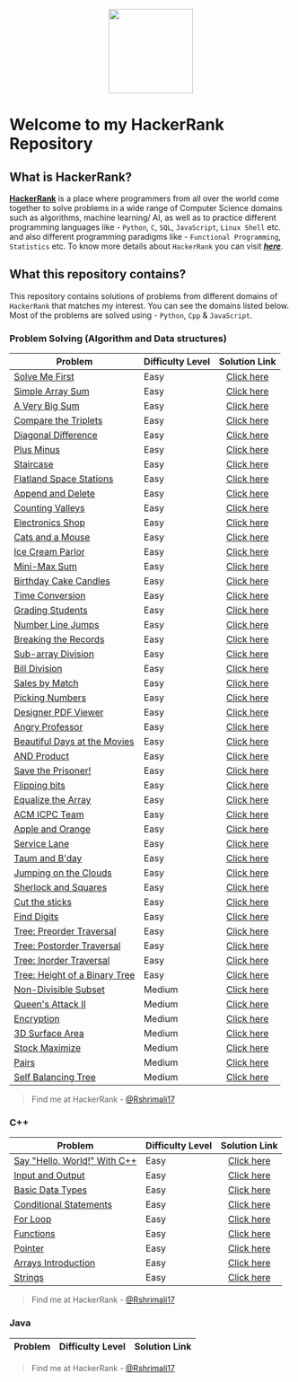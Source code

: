 <p align="center">
  <img height=150 src="https://user-images.githubusercontent.com/46785798/59959996-d810a500-94e2-11e9-91ab-e47196f8fcf6.jpg">

</p>

# Welcome to my HackerRank Repository 

## What is HackerRank?
[__HackerRank__](https://www.hackerrank.com/) is a place where programmers from all over the world come together to solve problems in a wide range of Computer Science domains such as algorithms, machine learning/ AI, as well as to practice different programming languages like - `Python`, `C`, `SQL`, `JavaScript`, `Linux Shell` etc. and also different programming paradigms like - `Functional Programming`, `Statistics` etc. To know more details about `HackerRank` you can visit [___here___](https://www.hackerrank.com/faq). 


## What this repository contains?

This repository contains solutions of problems from different domains of `HackerRank` that matches my interest. You can see the domains listed below. Most of the problems are solved using - `Python`, `Cpp` & `JavaScript`.
 
### Problem Solving (Algorithm and Data structures)
| Problem | Difficulty Level | Solution Link |
|---------|------------------|:-------------:|
|[Solve Me First](https://www.hackerrank.com/challenges/solve-me-first/problem)| Easy | [Click here](https://github.com/Rshrimali17/Hackerrank-Questions/blob/5068031541ec22797f7aeffd05554d07f0d81993/Problem_Solving/Solve_Me_First.cpp) |   
|[Simple Array Sum](https://www.hackerrank.com/challenges/simple-array-sum/problem)| Easy | [Click here](https://github.com/Rshrimali17/Hackerrank-Questions/blob/5068031541ec22797f7aeffd05554d07f0d81993/Problem_Solving/Simple_array_sum.cpp) |   
|[A Very Big Sum](https://www.hackerrank.com/challenges/a-very-big-sum/problem)| Easy | [Click here](https://github.com/Rshrimali17/Hackerrank-Questions/blob/5068031541ec22797f7aeffd05554d07f0d81993/Problem_Solving/A_very_big_sum.cpp)|
|[Compare the Triplets](https://www.hackerrank.com/challenges/compare-the-triplets/copy-from/193111432)| Easy | [Click here](https://github.com/Rshrimali17/Hackerrank-Questions/blob/5068031541ec22797f7aeffd05554d07f0d81993/Problem_Solving/Compare_the_triplets.cpp) |
|[Diagonal Difference](https://www.hackerrank.com/challenges/diagonal-difference/problem)| Easy | [Click here](https://github.com/Rshrimali17/Hackerrank-Questions/blob/5068031541ec22797f7aeffd05554d07f0d81993/Problem_Solving/Diagonal_differene.cpp)|
|[Plus Minus](https://www.hackerrank.com/challenges/plus-minus/problem) | Easy | [Click here](https://github.com/Rshrimali17/Hackerrank-Questions/blob/5068031541ec22797f7aeffd05554d07f0d81993/Problem_Solving/plus_minus.cpp) |
|[Staircase](https://www.hackerrank.com/challenges/staircase/problem) | Easy | [Click here](https://github.com/Rshrimali17/Hackerrank-Questions/blob/5068031541ec22797f7aeffd05554d07f0d81993/Problem_Solving/staircase.cpp) |
|[Flatland Space Stations](https://www.hackerrank.com/challenges/flatland-space-stations/copy-from/194688221)| Easy | [Click here](https://github.com/Rshrimali17/Hackerrank-Questions/blob/5068031541ec22797f7aeffd05554d07f0d81993/Problem_Solving/Flatland_Space_Stations.cpp) |   
|[Append and Delete](https://www.hackerrank.com/challenges/append-and-delete/problem) | Easy |[Click here](https://github.com/Rshrimali17/Hackerrank-Questions/blob/5068031541ec22797f7aeffd05554d07f0d81993/Problem_Solving/append_delete.cpp) |
|[Counting Valleys](https://www.hackerrank.com/challenges/counting-valleys/problem)| Easy | [Click here](https://github.com/Rshrimali17/Hackerrank-Questions/blob/5068031541ec22797f7aeffd05554d07f0d81993/Problem_Solving/Counting_vellys.cpp) |
|[Electronics Shop](https://www.hackerrank.com/challenges/electronics-shop/problem?h_r=next-challenge&h_v=zen)| Easy | [Click here](https://github.com/Rshrimali17/Hackerrank-Questions/blob/5068031541ec22797f7aeffd05554d07f0d81993/Problem_Solving/Electronic_shop.cpp) |
|[Cats and a Mouse](https://www.hackerrank.com/challenges/cats-and-a-mouse/problem?h_r=next-challenge&h_v=zen&h_r=next-challenge&h_v=zen)| Easy | [Click here](https://github.com/Rshrimali17/Hackerrank-Questions/blob/5068031541ec22797f7aeffd05554d07f0d81993/Problem_Solving/cats_and_a_mouse.cpp) 
|[Ice Cream Parlor](https://www.hackerrank.com/challenges/icecream-parlor/problem)| Easy | [Click here](https://github.com/Rshrimali17/Hackerrank-Questions/blob/5068031541ec22797f7aeffd05554d07f0d81993/Problem_Solving/ice_cream_parlor.cpp) |
|[Mini-Max Sum](https://www.hackerrank.com/challenges/mini-max-sum/problem)| Easy | [Click here](https://github.com/Rshrimali17/Hackerrank-Questions/blob/5068031541ec22797f7aeffd05554d07f0d81993/Problem_Solving/mini_max_sum.cpp) |
|[Birthday Cake Candles](https://www.hackerrank.com/challenges/birthday-cake-candles/problem)| Easy | [Click here](https://github.com/Rshrimali17/Hackerrank-Questions/blob/5068031541ec22797f7aeffd05554d07f0d81993/Problem_Solving/birthday_cake.cpp) |
|[Time Conversion](https://www.hackerrank.com/challenges/time-conversion/problem)| Easy | [Click here](https://github.com/Rshrimali17/Hackerrank-Questions/blob/5068031541ec22797f7aeffd05554d07f0d81993/Problem_Solving/time_conversion.cpp) |
|[Grading Students](https://www.hackerrank.com/challenges/grading/problem)| Easy | [Click here](https://github.com/Rshrimali17/Hackerrank-Questions/blob/5068031541ec22797f7aeffd05554d07f0d81993/Problem_Solving/grading_students.cpp) |
|[Number Line Jumps](https://www.hackerrank.com/challenges/kangaroo/problem)| Easy | [Click here](https://github.com/Rshrimali17/Hackerrank-Questions/blob/5068031541ec22797f7aeffd05554d07f0d81993/Problem_Solving/number_line_jumps.cpp) |
|[Breaking the Records](https://www.hackerrank.com/challenges/breaking-best-and-worst-records/problem)| Easy | [Click here](https://github.com/Rshrimali17/Hackerrank-Questions/blob/5068031541ec22797f7aeffd05554d07f0d81993/Problem_Solving/breaking_the_records.cpp) |
|[Sub-array Division](https://www.hackerrank.com/challenges/the-birthday-bar/problem)| Easy | [Click here](https://github.com/Rshrimali17/Hackerrank-Questions/blob/5068031541ec22797f7aeffd05554d07f0d81993/Problem_Solving/sub_array_division.cpp) |
|[Bill Division](https://www.hackerrank.com/challenges/bon-appetit/problem)| Easy | [Click here](https://github.com/Rshrimali17/Hackerrank-Questions/blob/5068031541ec22797f7aeffd05554d07f0d81993/Problem_Solving/Bill_division.cpp) |
|[Sales by Match](https://www.hackerrank.com/challenges/sock-merchant/problem)| Easy | [Click here](https://github.com/Rshrimali17/Hackerrank-Questions/blob/5068031541ec22797f7aeffd05554d07f0d81993/Problem_Solving/sales_by_match.cpp) |
|[Picking Numbers](https://www.hackerrank.com/challenges/picking-numbers/problem)| Easy | [Click here](https://github.com/Rshrimali17/Hackerrank-Questions/blob/5068031541ec22797f7aeffd05554d07f0d81993/Problem_Solving/picking_numbers.cpp) |
|[Designer PDF Viewer](https://www.hackerrank.com/challenges/designer-pdf-viewer/problem)| Easy | [Click here](https://github.com/Rshrimali17/Hackerrank-Questions/blob/5068031541ec22797f7aeffd05554d07f0d81993/Problem_Solving/designer_pdf.cpp) |
|[Angry Professor](https://www.hackerrank.com/challenges/angry-professor/problem)| Easy | [Click here](https://github.com/Rshrimali17/Hackerrank-Questions/blob/5068031541ec22797f7aeffd05554d07f0d81993/Problem_Solving/angry_proffesor.cpp) |
|[Beautiful Days at the Movies](https://www.hackerrank.com/challenges/beautiful-days-at-the-movies/problem)| Easy | [Click here](https://github.com/Rshrimali17/Hackerrank-Questions/blob/5068031541ec22797f7aeffd05554d07f0d81993/Problem_Solving/beautiful_day_at_the_movies.cpp) |
|[AND Product](https://www.hackerrank.com/challenges/and-product/problem)| Easy | [Click here](https://github.com/Rshrimali17/Hackerrank-Questions/blob/5068031541ec22797f7aeffd05554d07f0d81993/Problem_Solving/and_product.cpp) |
|[Save the Prisoner!](https://www.hackerrank.com/challenges/save-the-prisoner/problem)| Easy | [Click here](https://github.com/Rshrimali17/Hackerrank-Questions/blob/5068031541ec22797f7aeffd05554d07f0d81993/Problem_Solving/save_the_prisioner.cpp) |
|[Flipping bits](https://www.hackerrank.com/challenges/flipping-bits/problem)| Easy | [Click here](https://github.com/Rshrimali17/Hackerrank-Questions/blob/5068031541ec22797f7aeffd05554d07f0d81993/Problem_Solving/flipping_bits.cpp) |
|[Equalize the Array](https://www.hackerrank.com/challenges/equality-in-a-array/problem)| Easy | [Click here](https://github.com/Rshrimali17/Hackerrank-Questions/blob/5068031541ec22797f7aeffd05554d07f0d81993/Problem_Solving/equalize_the_array.cpp) |
|[ACM ICPC Team](https://www.hackerrank.com/challenges/acm-icpc-team/problem?h_r=next-challenge&h_v=zen)| Easy | [Click here](https://github.com/Rshrimali17/Hackerrank-Questions/blob/5068031541ec22797f7aeffd05554d07f0d81993/Problem_Solving/acm_icmp_team.cpp) |
|[Apple and Orange](https://www.hackerrank.com/challenges/apple-and-orange/problem)| Easy | [Click here](https://github.com/Rshrimali17/Hackerrank-Questions/blob/5068031541ec22797f7aeffd05554d07f0d81993/Problem_Solving/apple_and_oranges.cpp) |
|[Service Lane](https://www.hackerrank.com/challenges/service-lane/problem)| Easy | [Click here](https://github.com/Rshrimali17/Hackerrank-Questions/blob/master/Problem_Solving/service_lane.cpp) |
|[Taum and B'day](https://www.hackerrank.com/challenges/taum-and-bday/problem)| Easy | [Click here](https://github.com/Rshrimali17/Hackerrank-Questions/blob/master/Problem_Solving/Taum_and_B'day.cpp) |
|[Jumping on the Clouds](https://www.hackerrank.com/challenges/jumping-on-the-clouds/problem)| Easy | [Click here](https://github.com/Rshrimali17/Hackerrank-Questions/blob/master/Problem_Solving/jumping_on_the_clouds.cpp#L29-L30) |
|[Sherlock and Squares](https://www.hackerrank.com/challenges/sherlock-and-squares/problem)| Easy | [Click here](https://github.com/Rshrimali17/Hackerrank-Questions/blob/master/Problem_Solving/sherlock_and_squares.cpp#L0-L1) |
|[Cut the sticks](https://www.hackerrank.com/challenges/cut-the-sticks/problem)| Easy | [Click here](https://github.com/Rshrimali17/Hackerrank-Questions/blob/master/Problem_Solving/cut_the_sticks.cpp#L42) |
|[Find Digits](https://www.hackerrank.com/challenges/find-digits/problem)| Easy | [Click here](https://github.com/Rshrimali17/Hackerrank-Questions/blob/master/Problem_Solving/find_digit.cpp) |
|[Tree: Preorder Traversal](https://www.hackerrank.com/challenges/tree-preorder-traversal/problem)| Easy | [Click here](https://github.com/Rshrimali17/Hackerrank-Questions/blob/master/Problem_Solving/Tree_preorder_traversal.cpp#L95-L96) |
|[Tree: Postorder Traversal](https://www.hackerrank.com/challenges/tree-postorder-traversal/problem)| Easy | [Click here](https://github.com/Rshrimali17/Hackerrank-Questions/blob/master/Problem_Solving/tree_postorder_traversal.cpp) |
|[Tree: Inorder Traversal](https://www.hackerrank.com/challenges/tree-inorder-traversal/problem)| Easy | [Click here](https://github.com/Rshrimali17/Hackerrank-Questions/blob/master/Problem_Solving/tree_inorder_traversal.cpp#L97-L98) |
|[Tree: Height of a Binary Tree](https://www.hackerrank.com/challenges/tree-height-of-a-binary-tree/problem)| Easy | [Click here](https://github.com/Rshrimali17/Hackerrank-Questions/blob/master/Problem_Solving/tree_height.cpp#L72-L73) |
|[Non-Divisible Subset](https://www.hackerrank.com/challenges/non-divisible-subset/problem) | Medium | [Click here](https://github.com/Rshrimali17/Hackerrank-Questions/blob/5068031541ec22797f7aeffd05554d07f0d81993/Problem_Solving/Non_Divisible_subset.cpp) |   
|[Queen's Attack II](https://www.hackerrank.com/challenges/queens-attack-2/problem)| Medium | [Click here](https://github.com/Rshrimali17/Hackerrank-Questions/blob/5068031541ec22797f7aeffd05554d07f0d81993/Problem_Solving/queens_attack_2.cpp) |
|[Encryption](https://www.hackerrank.com/challenges/encryption/problem)| Medium | [Click here](https://github.com/Rshrimali17/Hackerrank-Questions/blob/5068031541ec22797f7aeffd05554d07f0d81993/Problem_Solving/encryption.cpp) |
|[3D Surface Area](https://www.hackerrank.com/challenges/3d-surface-area/problem?isFullScreen=false)| Medium | [Click here](https://github.com/Rshrimali17/Hackerrank-Questions/blob/5068031541ec22797f7aeffd05554d07f0d81993/Problem_Solving/3d_surface_area.cpp) |
|[Stock Maximize](https://www.hackerrank.com/challenges/stockmax/problem)| Medium | [Click here](https://github.com/Rshrimali17/Hackerrank-Questions/blob/master/Problem_Solving/stock_maxmize.cpp#L10) |
|[Pairs](https://www.hackerrank.com/challenges/pairs/problem?h_r=profile)| Medium | [Click here](https://github.com/Rshrimali17/Hackerrank-Questions/blob/master/Problem_Solving/paris.cpp#L26-L27) |
|[Self Balancing Tree](https://www.hackerrank.com/challenges/self-balancing-tree/problem?h_r=profile)| Medium | [Click here](https://github.com/Rshrimali17/Hackerrank-Questions/blob/master/Problem_Solving/self_balancing_tree.cpp) |

 > Find me at HackerRank - [@Rshrimali17](https://www.hackerrank.com/Rshrimali17)

### C++
| Problem | Difficulty Level | Solution Link |
|---------|------------------|:-------------:|
|[Say "Hello, World!" With C++](https://www.hackerrank.com/challenges/cpp-hello-world/problem)| Easy | [Click here](https://github.com/Rshrimali17/Hackerrank-Questions/blob/master/c++/hello_world.cpp) |
|[Input and Output](https://www.hackerrank.com/challenges/cpp-input-and-output/problem)| Easy | [Click here](https://github.com/Rshrimali17/Hackerrank-Questions/blob/master/c++/input_and_output.cpp#L15) |
|[Basic Data Types](https://www.hackerrank.com/challenges/c-tutorial-basic-data-types/problem)| Easy | [Click here](https://github.com/Rshrimali17/Hackerrank-Questions/blob/master/c++/basic_data_types.cpp) |
|[Conditional Statements](https://www.hackerrank.com/challenges/c-tutorial-conditional-if-else/problem)| Easy | [Click here](https://github.com/Rshrimali17/Hackerrank-Questions/blob/master/c++/conditional_statments.cpp#L52-L53) |
|[For Loop](https://www.hackerrank.com/challenges/c-tutorial-for-loop/problem)| Easy | [Click here](https://github.com/Rshrimali17/Hackerrank-Questions/blob/master/c++/for_loop.cpp#L11-L12) |
|[Functions](https://www.hackerrank.com/challenges/c-tutorial-functions/problem)| Easy | [Click here](https://github.com/Rshrimali17/Hackerrank-Questions/blob/master/c++/function.cpp#L23-L24) |
|[Pointer](https://www.hackerrank.com/challenges/c-tutorial-pointer/problem)| Easy | [Click here](https://github.com/Rshrimali17/Hackerrank-Questions/blob/master/c++/pointer.cpp#L20-L21) |
|[Arrays Introduction](https://www.hackerrank.com/challenges/arrays-introduction/problem)| Easy | [Click here](https://github.com/Rshrimali17/Hackerrank-Questions/blob/master/c++/array.cpp#L13) |
|[Strings](https://www.hackerrank.com/challenges/c-tutorial-strings/problem)| Easy | [Click here](https://github.com/Rshrimali17/Hackerrank-Questions/blob/master/c++/string.cpp#L22-L23) |

 > Find me at HackerRank - [@Rshrimali17](https://www.hackerrank.com/Rshrimali17)


### Java
| Problem | Difficulty Level | Solution Link |
|---------|------------------|:-------------:|

> Find me at HackerRank - [@Rshrimali17](https://www.hackerrank.com/Rshrimali17)
<!---
|[]()| Easy | [Click here]() |
|[]()| Medium | [Click here]() |
|[]()| Hard | [Click here]() |
-->
